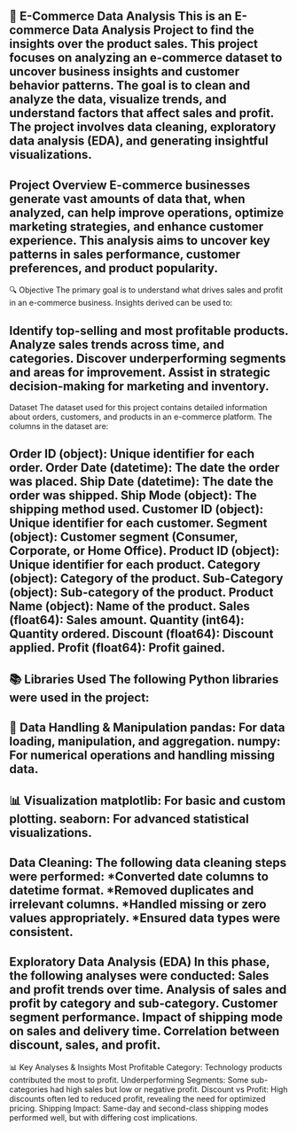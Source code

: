 🛒 E-Commerce Data Analysis
This is an E-commerce Data Analysis Project to find the insights over the product sales.
This project focuses on analyzing an e-commerce dataset to uncover business insights and customer behavior patterns. The goal is to clean and analyze the data, visualize trends, and understand factors that affect sales and profit. The project involves data cleaning, exploratory data analysis (EDA), and generating insightful visualizations.
------------------------------------------------------------------------------------------------------------------------------------------------------------------------------
Project Overview
E-commerce businesses generate vast amounts of data that, when analyzed, can help improve operations, optimize marketing strategies, and enhance customer experience. This analysis aims to uncover key patterns in sales performance, customer preferences, and product popularity.
------------------------------------------------------------------------------------------------------------------------------------------------------------------------------

🔍 Objective
The primary goal is to understand what drives sales and profit in an e-commerce business. Insights derived can be used to:

Identify top-selling and most profitable products.
Analyze sales trends across time, and categories.
Discover underperforming segments and areas for improvement.
Assist in strategic decision-making for marketing and inventory.
------------------------------------------------------------------------------------------------------------------------------------------------------------------------------
Dataset
The dataset used for this project contains detailed information about orders, customers, and products in an e-commerce platform. The columns in the dataset are:

Order ID (object): Unique identifier for each order.
Order Date (datetime): The date the order was placed.
Ship Date (datetime): The date the order was shipped.
Ship Mode (object): The shipping method used.
Customer ID (object): Unique identifier for each customer.
Segment (object): Customer segment (Consumer, Corporate, or Home Office).
Product ID (object): Unique identifier for each product.
Category (object): Category of the product.
Sub-Category (object): Sub-category of the product.
Product Name (object): Name of the product.
Sales (float64): Sales amount.
Quantity (int64): Quantity ordered.
Discount (float64): Discount applied.
Profit (float64): Profit gained.
------------------------------------------------------------------------------------------------------------------------------------------------------------------------------
📚 Libraries Used
The following Python libraries were used in the project:
------------------------------------------------------------------------------------------------------------------------------------------------------------------------------
🔧 Data Handling & Manipulation
pandas: For data loading, manipulation, and aggregation.
numpy: For numerical operations and handling missing data.
------------------------------------------------------------------------------------------------------------------------------------------------------------------------------
📊 Visualization
matplotlib: For basic and custom plotting.
seaborn: For advanced statistical visualizations.
------------------------------------------------------------------------------------------------------------------------------------------------------------------------------
Data Cleaning:
The following data cleaning steps were performed:
*Converted date columns to datetime format.
*Removed duplicates and irrelevant columns.
*Handled missing or zero values appropriately.
*Ensured data types were consistent.
------------------------------------------------------------------------------------------------------------------------------------------------------------------------------
Exploratory Data Analysis (EDA)
In this phase, the following analyses were conducted:
Sales and profit trends over time.
Analysis of sales and profit by category and sub-category.
Customer segment performance.
Impact of shipping mode on sales and delivery time.
Correlation between discount, sales, and profit.
------------------------------------------------------------------------------------------------------------------------------------------------------------------------------
📊 Key Analyses & Insights
Most Profitable Category: Technology products contributed the most to profit.
Underperforming Segments: Some sub-categories had high sales but low or negative profit.
Discount vs Profit: High discounts often led to reduced profit, revealing the need for optimized pricing.
Shipping Impact: Same-day and second-class shipping modes performed well, but with differing cost implications.


